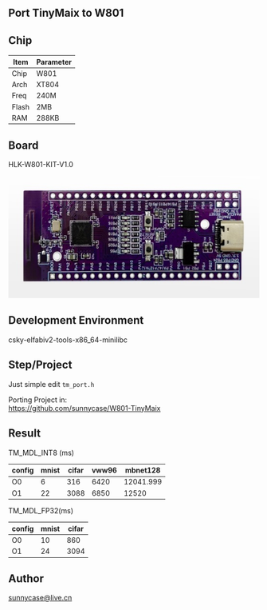 ## Port TinyMaix to W801

## Chip

| Item  | Parameter |
| ----- | --------- |
| Chip  | W801      |
| Arch  | XT804     |
| Freq  | 240M      |
| Flash | 2MB       |
| RAM   | 288KB     |

## Board

HLK-W801-KIT-V1.0

![HLK-W801](assets/HLK-W801.jpg)

## Development Environment

csky-elfabiv2-tools-x86_64-minilibc

## Step/Project

Just simple edit `tm_port.h`

Porting Project in:   
https://github.com/sunnycase/W801-TinyMaix

## Result

TM_MDL_INT8 (ms)

| config | mnist | cifar | vww96 | mbnet128  |
| ------ | ----- | ----- | ----- | --------- |
| O0     | 6     | 316   | 6420  | 12041.999 |
| O1     | 22    | 3088  | 6850  | 12520     |

TM_MDL_FP32(ms)

| config | mnist | cifar |
| ------ | ----- | ----- |
| O0     | 10    | 860   |
| O1     | 24    | 3094  |

## Author

sunnycase@live.cn
